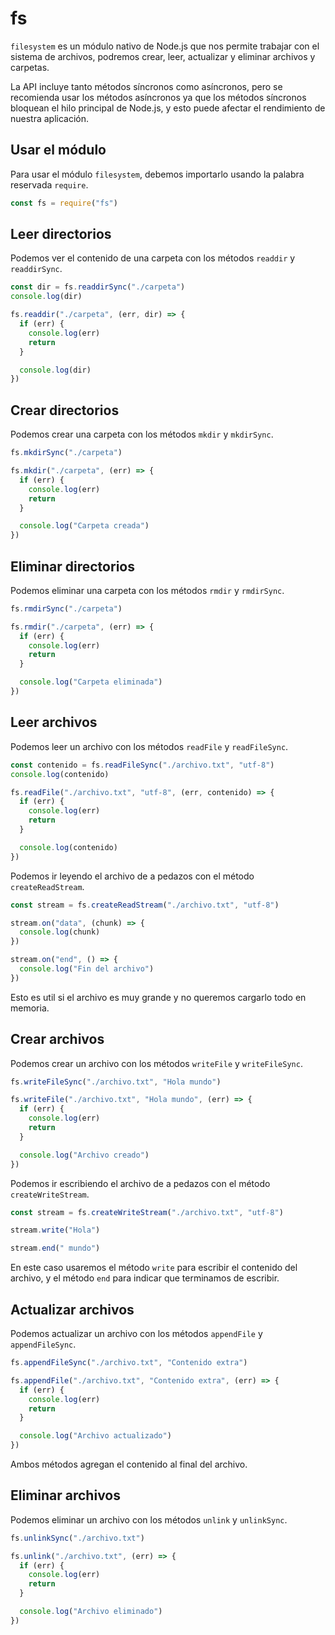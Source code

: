 # fs

`filesystem` es un módulo nativo de Node.js que nos permite trabajar con el sistema de archivos, podremos crear, leer, actualizar y eliminar archivos y carpetas.

La API incluye tanto métodos síncronos como asíncronos, pero se recomienda usar los métodos asíncronos ya que los métodos síncronos bloquean el hilo principal de Node.js, y esto puede afectar el rendimiento de nuestra aplicación.

## Usar el módulo

Para usar el módulo `filesystem`, debemos importarlo usando la palabra reservada `require`.

```javascript
const fs = require("fs")
```

## Leer directorios

Podemos ver el contenido de una carpeta con los métodos `readdir` y `readdirSync`.

```javascript
const dir = fs.readdirSync("./carpeta")
console.log(dir)
```

```javascript
fs.readdir("./carpeta", (err, dir) => {
  if (err) {
    console.log(err)
    return
  }

  console.log(dir)
})
```

## Crear directorios

Podemos crear una carpeta con los métodos `mkdir` y `mkdirSync`.

```javascript
fs.mkdirSync("./carpeta")
```

```javascript
fs.mkdir("./carpeta", (err) => {
  if (err) {
    console.log(err)
    return
  }

  console.log("Carpeta creada")
})
```

## Eliminar directorios

Podemos eliminar una carpeta con los métodos `rmdir` y `rmdirSync`.

```javascript
fs.rmdirSync("./carpeta")
```

```javascript
fs.rmdir("./carpeta", (err) => {
  if (err) {
    console.log(err)
    return
  }

  console.log("Carpeta eliminada")
})
```

## Leer archivos

Podemos leer un archivo con los métodos `readFile` y `readFileSync`.

```javascript
const contenido = fs.readFileSync("./archivo.txt", "utf-8")
console.log(contenido)
```

```javascript
fs.readFile("./archivo.txt", "utf-8", (err, contenido) => {
  if (err) {
    console.log(err)
    return
  }

  console.log(contenido)
})
```

Podemos ir leyendo el archivo de a pedazos con el método `createReadStream`.

```javascript
const stream = fs.createReadStream("./archivo.txt", "utf-8")

stream.on("data", (chunk) => {
  console.log(chunk)
})

stream.on("end", () => {
  console.log("Fin del archivo")
})
```

Esto es util si el archivo es muy grande y no queremos cargarlo todo en memoria.

## Crear archivos

Podemos crear un archivo con los métodos `writeFile` y `writeFileSync`.

```javascript
fs.writeFileSync("./archivo.txt", "Hola mundo")
```

```javascript
fs.writeFile("./archivo.txt", "Hola mundo", (err) => {
  if (err) {
    console.log(err)
    return
  }

  console.log("Archivo creado")
})
```

Podemos ir escribiendo el archivo de a pedazos con el método `createWriteStream`.

```javascript
const stream = fs.createWriteStream("./archivo.txt", "utf-8")

stream.write("Hola")

stream.end(" mundo")
```

En este caso usaremos el método `write` para escribir el contenido del archivo, y el método `end` para indicar que terminamos de escribir.

## Actualizar archivos

Podemos actualizar un archivo con los métodos `appendFile` y `appendFileSync`.

```javascript
fs.appendFileSync("./archivo.txt", "Contenido extra")
```

```javascript
fs.appendFile("./archivo.txt", "Contenido extra", (err) => {
  if (err) {
    console.log(err)
    return
  }

  console.log("Archivo actualizado")
})
```

Ambos métodos agregan el contenido al final del archivo.

## Eliminar archivos

Podemos eliminar un archivo con los métodos `unlink` y `unlinkSync`.

```javascript
fs.unlinkSync("./archivo.txt")
```

```javascript
fs.unlink("./archivo.txt", (err) => {
  if (err) {
    console.log(err)
    return
  }

  console.log("Archivo eliminado")
})
```



